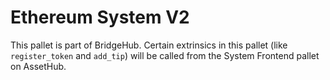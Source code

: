 # Ethereum System V2

This pallet is part of BridgeHub. Certain extrinsics in this pallet (like `register_token` and `add_tip`) will be called
from the System Frontend pallet on AssetHub.
